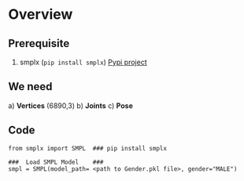 # Overview

## Prerequisite
1. smplx (``` pip install smplx ```)  [Pypi project](https://pypi.org/project/smplx/)

## We need 
a) **Vertices** (6890,3)
b) **Joints** 
c) **Pose**
## Code
```
from smplx import SMPL  ### pip install smplx

###  Load SMPL Model    ### 
smpl = SMPL(model_path= <path to Gender.pkl file>, gender="MALE")

```
